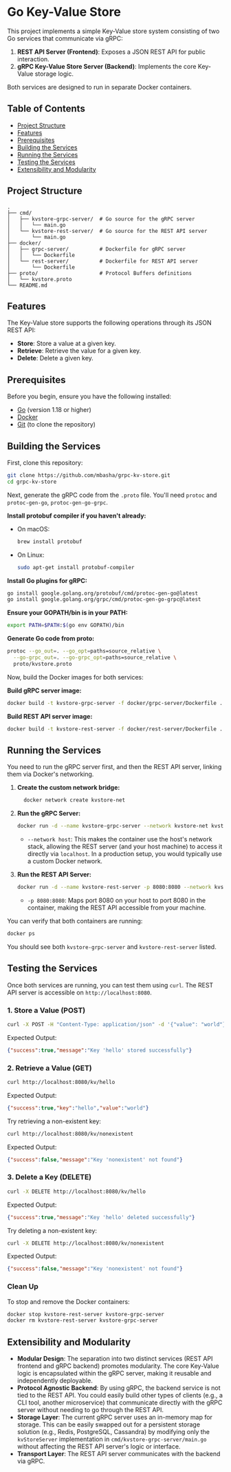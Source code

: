 # Go Key-Value Store

This project implements a simple  Key-Value store system consisting of two Go services that communicate via gRPC:

1. **REST API Server (Frontend)**: Exposes a JSON REST API for public interaction.
2. **gRPC Key-Value Store Server (Backend)**: Implements the core Key-Value storage logic.

Both services are designed to run in separate Docker containers.

## Table of Contents

- [Project Structure](#project-structure)
- [Features](#features)
- [Prerequisites](#prerequisites)
- [Building the Services](#building-the-services)
- [Running the Services](#running-the-services)
- [Testing the Services](#testing-the-services)
- [Extensibility and Modularity](#extensibility-and-modularity)

## Project Structure

```
.
├── cmd/
│   ├── kvstore-grpc-server/  # Go source for the gRPC server
│   │   └── main.go
│   └── kvstore-rest-server/  # Go source for the REST API server
│       └── main.go
├── docker/
│   ├── grpc-server/          # Dockerfile for gRPC server
│   │   └── Dockerfile
│   └── rest-server/          # Dockerfile for REST API server
│       └── Dockerfile
├── proto/                    # Protocol Buffers definitions
│   └── kvstore.proto
└── README.md
```

## Features

The Key-Value store supports the following operations through its JSON REST API:

- **Store**: Store a value at a given key.
- **Retrieve**: Retrieve the value for a given key.
- **Delete**: Delete a given key.

## Prerequisites

Before you begin, ensure you have the following installed:

- [Go](https://golang.org/doc/install) (version 1.18 or higher)
- [Docker](https://docs.docker.com/get-docker/)
- [Git](https://git-scm.com/downloads) (to clone the repository)

## Building the Services

First, clone this repository:

```sh
git clone https://github.com/mbasha/grpc-kv-store.git
cd grpc-kv-store
```

Next, generate the gRPC code from the `.proto` file. You'll need `protoc` and `protoc-gen-go`, `protoc-gen-go-grpc`.

**Install protobuf compiler if you haven't already:**

- On macOS:  
  ```sh
  brew install protobuf
  ```
- On Linux:  
  ```sh
  sudo apt-get install protobuf-compiler
  ```

**Install Go plugins for gRPC:**
```sh
go install google.golang.org/protobuf/cmd/protoc-gen-go@latest
go install google.golang.org/grpc/cmd/protoc-gen-go-grpc@latest
```

**Ensure your GOPATH/bin is in your PATH:**
```sh
export PATH=$PATH:$(go env GOPATH)/bin
```

**Generate Go code from proto:**
```sh
protoc --go_out=. --go_opt=paths=source_relative \
  --go-grpc_out=. --go-grpc_opt=paths=source_relative \
  proto/kvstore.proto
```

Now, build the Docker images for both services:

**Build gRPC server image:**
```sh
docker build -t kvstore-grpc-server -f docker/grpc-server/Dockerfile .
```

**Build REST API server image:**
```sh
docker build -t kvstore-rest-server -f docker/rest-server/Dockerfile .
```

## Running the Services

You need to run the gRPC server first, and then the REST API server, linking them via Docker's networking.
1. **Create the custom network bridge:**
    ```sh
      docker network create kvstore-net
    ```

2. **Run the gRPC Server:**
    ```sh
    docker run -d --name kvstore-grpc-server --network kvstore-net kvstore-grpc-server
    ```
    - `--network host`: This makes the container use the host's network stack, allowing the REST server (and your host machine) to access it directly via `localhost`. In a production setup, you would typically use a custom Docker network.

3. **Run the REST API Server:**
    ```sh
    docker run -d --name kvstore-rest-server -p 8080:8080 --network kvstore-net kvstore-rest-server
    ```
    - `-p 8080:8080`: Maps port 8080 on your host to port 8080 in the container, making the REST API accessible from your machine.

You can verify that both containers are running:

```sh
docker ps
```

You should see both `kvstore-grpc-server` and `kvstore-rest-server` listed.

## Testing the Services

Once both services are running, you can test them using `curl`. The REST API server is accessible on `http://localhost:8080`.

### 1. Store a Value (POST)

```sh
curl -X POST -H "Content-Type: application/json" -d '{"value": "world"}' http://localhost:8080/kv/hello
```

Expected Output:
```json
{"success":true,"message":"Key 'hello' stored successfully"}
```

### 2. Retrieve a Value (GET)

```sh
curl http://localhost:8080/kv/hello
```

Expected Output:
```json
{"success":true,"key":"hello","value":"world"}
```

Try retrieving a non-existent key:

```sh
curl http://localhost:8080/kv/nonexistent
```

Expected Output:
```json
{"success":false,"message":"Key 'nonexistent' not found"}
```

### 3. Delete a Key (DELETE)

```sh
curl -X DELETE http://localhost:8080/kv/hello
```

Expected Output:
```json
{"success":true,"message":"Key 'hello' deleted successfully"}
```

Try deleting a non-existent key:

```sh
curl -X DELETE http://localhost:8080/kv/nonexistent
```

Expected Output:
```json
{"success":false,"message":"Key 'nonexistent' not found"}
```

### Clean Up

To stop and remove the Docker containers:

```sh
docker stop kvstore-rest-server kvstore-grpc-server
docker rm kvstore-rest-server kvstore-grpc-server
```

## Extensibility and Modularity

- **Modular Design**: The separation into two distinct services (REST API frontend and gRPC backend) promotes modularity. The core Key-Value logic is encapsulated within the gRPC server, making it reusable and independently deployable.
- **Protocol Agnostic Backend**: By using gRPC, the backend service is not tied to the REST API. You could easily build other types of clients (e.g., a CLI tool, another microservice) that communicate directly with the gRPC server without needing to go through the REST API.
- **Storage Layer**: The current gRPC server uses an in-memory map for storage. This can be easily swapped out for a persistent storage solution (e.g., Redis, PostgreSQL, Cassandra) by modifying only the `kvStoreServer` implementation in `cmd/kvstore-grpc-server/main.go` without affecting the REST API server's logic or interface.
- **Transport Layer**: The REST API server communicates with the backend via gRPC.